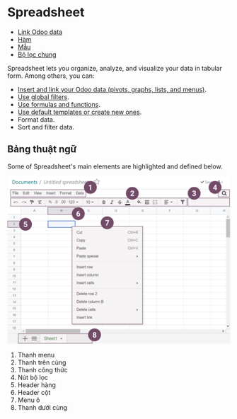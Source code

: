 # Spreadsheet

* [Link Odoo data](spreadsheet/insert.md)
* [Hàm](spreadsheet/functions.md)
* [Mẫu](spreadsheet/templates.md)
* [Bộ lọc chung](spreadsheet/global_filters.md)

Spreadsheet lets you organize, analyze, and visualize your data in tabular form. Among others, you
can:

- [Insert and link your Odoo data (pivots, graphs, lists, and menus)](spreadsheet/insert.md).
- [Use global filters](spreadsheet/global_filters.md).
- [Use formulas and functions](spreadsheet/functions.md).
- [Use default templates or create new ones](spreadsheet/templates.md).
- Format data.
- Sort and filter data.

<a id="spreadsheet-glossary"></a>

## Bảng thuật ngữ

Some of Spreadsheet's main  elements are highlighted and defined below.

![Spreadsheet main UI elements](spreadsheet/ui-elements.png)
1. Thanh menu
2. Thanh trên cùng
3. Thanh công thức
4. Nút bộ lọc
5. Header hàng
6. Header cột
7. Menu ô
8. Thanh dưới cùng
